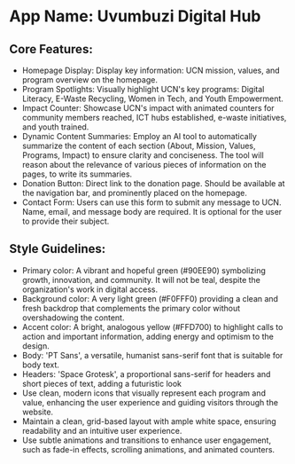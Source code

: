 # **App Name**: Uvumbuzi Digital Hub

## Core Features:

- Homepage Display: Display key information: UCN mission, values, and program overview on the homepage.
- Program Spotlights: Visually highlight UCN's key programs: Digital Literacy, E-Waste Recycling, Women in Tech, and Youth Empowerment.
- Impact Counter: Showcase UCN's impact with animated counters for community members reached, ICT hubs established, e-waste initiatives, and youth trained.
- Dynamic Content Summaries: Employ an AI tool to automatically summarize the content of each section (About, Mission, Values, Programs, Impact) to ensure clarity and conciseness. The tool will reason about the relevance of various pieces of information on the pages, to write its summaries.
- Donation Button: Direct link to the donation page. Should be available at the navigation bar, and prominently placed on the homepage.
- Contact Form: Users can use this form to submit any message to UCN. Name, email, and message body are required. It is optional for the user to provide their subject.

## Style Guidelines:

- Primary color: A vibrant and hopeful green (#90EE90) symbolizing growth, innovation, and community. It will not be teal, despite the organization's work in digital access.
- Background color: A very light green (#F0FFF0) providing a clean and fresh backdrop that complements the primary color without overshadowing the content.
- Accent color: A bright, analogous yellow (#FFD700) to highlight calls to action and important information, adding energy and optimism to the design.
- Body: 'PT Sans', a versatile, humanist sans-serif font that is suitable for body text.
- Headers: 'Space Grotesk', a proportional sans-serif for headers and short pieces of text, adding a futuristic look
- Use clean, modern icons that visually represent each program and value, enhancing the user experience and guiding visitors through the website.
- Maintain a clean, grid-based layout with ample white space, ensuring readability and an intuitive user experience.
- Use subtle animations and transitions to enhance user engagement, such as fade-in effects, scrolling animations, and animated counters.